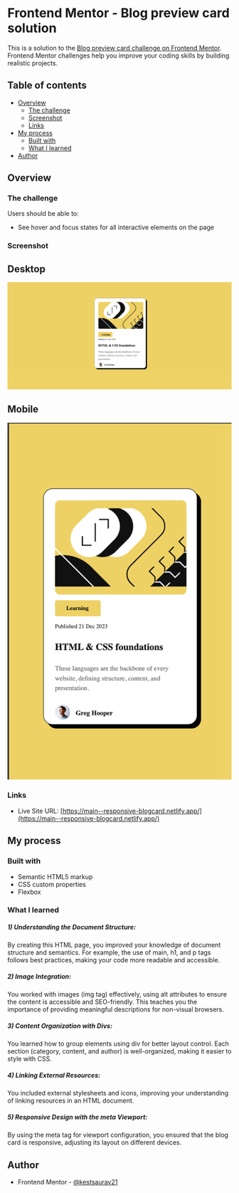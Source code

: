 # Frontend Mentor - Blog preview card solution

This is a solution to the [Blog preview card challenge on Frontend Mentor](https://www.frontendmentor.io/challenges/blog-preview-card-ckPaj01IcS). Frontend Mentor challenges help you improve your coding skills by building realistic projects. 

## Table of contents

- [Overview](#overview)
  - [The challenge](#the-challenge)
  - [Screenshot](#screenshot)
  - [Links](#links)
- [My process](#my-process)
  - [Built with](#built-with)
  - [What I learned](#what-i-learned)
- [Author](#author)



## Overview

### The challenge

Users should be able to:

- See hover and focus states for all interactive elements on the page

### Screenshot
## Desktop 
![](./assets/images/desktop-demo.png)
## Mobile 
![](./assets/images/mobile-demo.png)



### Links


- Live Site URL: [https://main--responsive-blogcard.netlify.app/](https://main--responsive-blogcard.netlify.app/)

## My process

### Built with

- Semantic HTML5 markup
- CSS custom properties
- Flexbox


### What I learned

##### 1) Understanding the Document Structure:
 By creating this HTML page, you improved your knowledge of document structure and semantics. For example, the use of main, h1, and p tags follows best practices, making your code more readable and accessible.

##### 2) Image Integration:
You worked with images (img tag) effectively, using alt attributes to ensure the content is accessible and SEO-friendly. This teaches you the importance of providing meaningful descriptions for non-visual browsers.

##### 3) Content Organization with Divs:

You learned how to group elements using div for better layout control. Each section (category, content, and author) is well-organized, making it easier to style with CSS.
##### 4) Linking External Resources:

You included external stylesheets and icons, improving your understanding of linking resources in an HTML document.
##### 5) Responsive Design with the meta Viewport:

By using the meta tag for viewport configuration, you ensured that the blog card is responsive, adjusting its layout on different devices.


## Author

- Frontend Mentor - [@kestsaurav21](https://www.frontendmentor.io/profile/kestsaurav21)





